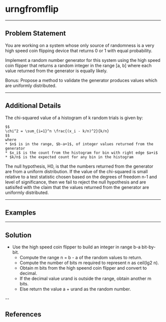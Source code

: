 # urngfromflip

---
## Problem Statement
You are working on a system whose only source of randomness is a very high
speed coin flipping device that returns 0 or 1 with equal probability.

Implement a random number generator for this system using the high speed coin
flipper that returns a random integer in the range [a, b] where each value
returned from the generator is equally likely.

Bonus: Propose a method to validate the generator produces values which are
uniformly distributed.

---
## Additional Details
The chi-squared value of a histogram of k random trials is given by:
```
$$
\chi^2 = \sum_{i=1}^n \frac{(x_i - k/n)^2}{k/n}
$$
where
* $n$ is in the range, $b-a+1$, of integer values returned from the generator
* $x_i$ is the count from the histogram for bin with right edge $a+i$
* $k/n$ is the expected count for any bin in the histogram
```

The null hypothesis, H0, is that the numbers returned from the generator are
from a uniform distribution. If the value of the chi-squared is small relative
to a test statistic chosen based on the degrees of freedom n-1 and level of
significance, then we fail to reject the null hypothesis and are satisifed
with the claim that the values returned from the generator are uniformly
distributed.

---
## Examples

---
## Solution

* Use the high speed coin flipper to build an integer in range b-a bit-by-bit.
    * Compute the range n = b - a of the random values to return.
    * Compute the number of bits m required to represent n as ceil(lg2 n).
    * Obtain m bits from the high speend coin flipper and convert to decimal.
    * If the decimal value urand is outside the range, obtain another m bits.
    * Else return the value a + urand as the random number.

--
## References


